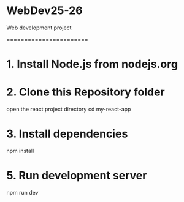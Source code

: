 # WebDev25-26
Web development project

=======================
# 1. Install Node.js from nodejs.org
# 2. Clone this Repository folder
open the react project directory
cd my-react-app

# 3. Install dependencies
npm install

# 5. Run development server
npm run dev
